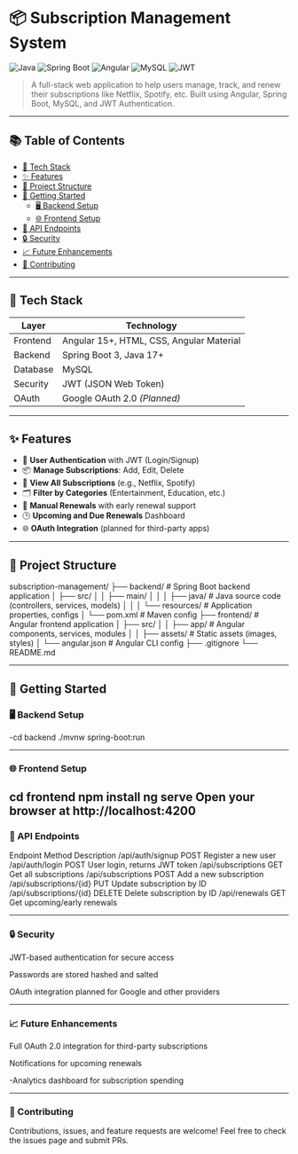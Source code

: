 # 📦 Subscription Management System

![Java](https://img.shields.io/badge/Java-17+-blue.svg)
![Spring Boot](https://img.shields.io/badge/Spring--Boot-3.0-brightgreen.svg)
![Angular](https://img.shields.io/badge/Angular-15+-red.svg)
![MySQL](https://img.shields.io/badge/Database-MySQL-blue.svg)
![JWT](https://img.shields.io/badge/Security-JWT-orange.svg)

> A full-stack web application to help users manage, track, and renew their subscriptions like Netflix, Spotify, etc. Built using Angular, Spring Boot, MySQL, and JWT Authentication.

---

## 📚 Table of Contents

- [🔧 Tech Stack](#-tech-stack)
- [✨ Features](#-features)
- [📁 Project Structure](#-project-structure)
- [🚀 Getting Started](#-getting-started)
  - [🖥️ Backend Setup](#️-backend-setup)
  - [🌐 Frontend Setup](#-frontend-setup)
- [🧪 API Endpoints](#-api-endpoints)
- [🔒 Security](#-security)
- [📈 Future Enhancements](#-future-enhancements)
- [🤝 Contributing](#-contributing)

---

## 🔧 Tech Stack

| Layer      | Technology                     |
|------------|--------------------------------|
| Frontend   | Angular 15+, HTML, CSS, Angular Material |
| Backend    | Spring Boot 3, Java 17+        |
| Database   | MySQL                          |
| Security   | JWT (JSON Web Token)           |
| OAuth      | Google OAuth 2.0 *(Planned)*  |

---

## ✨ Features

- 🔐 **User Authentication** with JWT (Login/Signup)
- 📦 **Manage Subscriptions**: Add, Edit, Delete
- 🧾 **View All Subscriptions** (e.g., Netflix, Spotify)
- 🗂️ **Filter by Categories** (Entertainment, Education, etc.)
- 🔁 **Manual Renewals** with early renewal support
- 🕒 **Upcoming and Due Renewals** Dashboard
- 🌐 **OAuth Integration** (planned for third-party apps)

---

## 📁 Project Structure

subscription-management/
├── backend/ # Spring Boot backend application
│ ├── src/
│ │ ├── main/
│ │ │ ├── java/ # Java source code (controllers, services, models)
│ │ │ └── resources/ # Application properties, configs
│ └── pom.xml # Maven config
├── frontend/ # Angular frontend application
│ ├── src/
│ │ ├── app/ # Angular components, services, modules
│ │ ├── assets/ # Static assets (images, styles)
│ └── angular.json # Angular CLI config
├── .gitignore
└── README.md

---

## 🚀 Getting Started

### 🖥️ Backend Setup


-cd backend
./mvnw spring-boot:run

---

### 🌐 Frontend Setup

cd frontend
npm install
ng serve
Open your browser at http://localhost:4200
---

### 🧪 API Endpoints
Endpoint	Method	Description
/api/auth/signup	POST	Register a new user
/api/auth/login	POST	User login, returns JWT token
/api/subscriptions	GET	Get all subscriptions
/api/subscriptions	POST	Add a new subscription
/api/subscriptions/{id}	PUT	Update subscription by ID
/api/subscriptions/{id}	DELETE	Delete subscription by ID
/api/renewals	GET	Get upcoming/early renewals

---

### 🔒 Security
JWT-based authentication for secure access

Passwords are stored hashed and salted

OAuth integration planned for Google and other providers

---

### 📈 Future Enhancements
Full OAuth 2.0 integration for third-party subscriptions

Notifications for upcoming renewals

-Analytics dashboard for subscription spending

---

### 🤝 Contributing
Contributions, issues, and feature requests are welcome!
Feel free to check the issues page and submit PRs.

